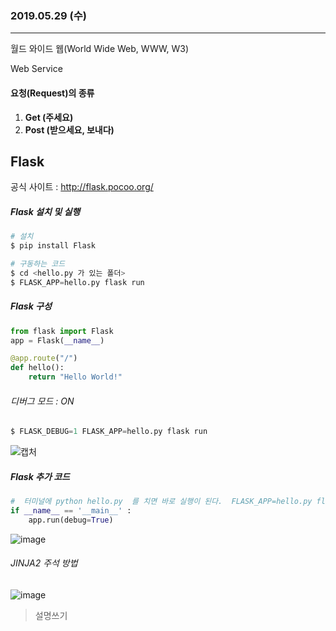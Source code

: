 ### 2019.05.29 (수)

***

월드 와이드 웹(World Wide Web, WWW, W3)

Web Service



#### 요청(Request)의 종류

1. **Get (주세요)**
2. **Post (받으세요, 보내다)**



## Flask

공식 사이트 : <http://flask.pocoo.org/>

##### Flask 설치 및 실행

```python
# 설치
$ pip install Flask

# 구동하는 코드
$ cd <hello.py 가 있는 폴더>
$ FLASK_APP=hello.py flask run  
```

##### Flask 구성

```python
from flask import Flask
app = Flask(__name__)

@app.route("/")
def hello():
    return "Hello World!"
```

###### 디버그 모드 : ON

```python
$ FLASK_DEBUG=1 FLASK_APP=hello.py flask run
```

![캡처](https://user-images.githubusercontent.com/48499094/58521893-158e5500-81f9-11e9-9217-9a03283eaa9c.PNG)



##### Flask 추가 코드

```python
#  터미널에 python hello.py  를 치면 바로 실행이 된다.  FLASK_APP=hello.py flask run 치는 것 보다 짧아짐.
if __name__ == '__main__' :
    app.run(debug=True)
```

![image](https://user-images.githubusercontent.com/48499094/58521935-42426c80-81f9-11e9-878f-800f35fc9817.png)

###### JINJA2 주석 방법

![image](https://user-images.githubusercontent.com/48499094/58525983-930d9180-8208-11e9-9256-8a815da18627.png)

> 설명쓰기